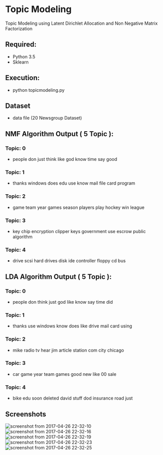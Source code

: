 # Topic Modeling
Topic Modeling using Latent Dirichlet Allocation and Non Negative Matrix Factorization

## Required:
* Python 3.5
* Sklearn

## Execution:
* python topicmodeling.py


## Dataset
* data file (20 Newsgroup Dataset)

## NMF Algorithm Output ( 5 Topic ):

### Topic: 0
* people don just think like god know time say good

### Topic: 1
* thanks windows does edu use know mail file card program

### Topic: 2
* game team year games season players play hockey win league

### Topic: 3
* key chip encryption clipper keys government use escrow public algorithm

### Topic: 4
* drive scsi hard drives disk ide controller floppy cd bus

## LDA Algorithm Output ( 5 Topic ):

### Topic: 0
* people don think just god like know say time did

### Topic: 1
* thanks use windows know does like drive mail card using

### Topic: 2
* mike radio tv hear jim article station com city chicago

### Topic: 3
* car game year team games good new like 00 sale

### Topic: 4
* bike edu soon deleted david stuff dod insurance road just

## Screenshots

![screenshot from 2017-04-26 22-32-10](https://cloud.githubusercontent.com/assets/15223639/25466952/2c76f9ce-2ad1-11e7-9df6-a779a61e9ff6.png)
![screenshot from 2017-04-26 22-32-16](https://cloud.githubusercontent.com/assets/15223639/25466973/4408be6a-2ad1-11e7-84de-ea9b337e601b.png)
![screenshot from 2017-04-26 22-32-19](https://cloud.githubusercontent.com/assets/15223639/25466985/52860006-2ad1-11e7-8ecc-52d2df1683e0.png)
![screenshot from 2017-04-26 22-32-23](https://cloud.githubusercontent.com/assets/15223639/25466988/5b25acfc-2ad1-11e7-811e-94d72d678e3f.png)
![screenshot from 2017-04-26 22-32-25](https://cloud.githubusercontent.com/assets/15223639/25467000/635ae036-2ad1-11e7-9f47-58472a5a0658.png)

